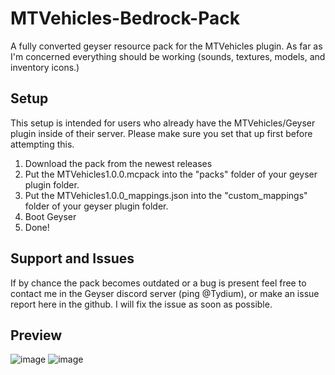 # MTVehicles-Bedrock-Pack
A fully converted geyser resource pack for the MTVehicles plugin. As far as I'm concerned everything should be working (sounds, textures, models, and inventory icons.)

## Setup
This setup is intended for users who already have the MTVehicles/Geyser plugin inside of their server. Please make sure you set that up first before attempting this.

1. Download the pack from the newest releases
2. Put the MTVehicles1.0.0.mcpack into the "packs" folder of your geyser plugin folder.
3. Put the MTVehicles1.0.0_mappings.json into the "custom_mappings" folder of your geyser plugin folder.
4. Boot Geyser
5. Done!

## Support and Issues
If by chance the pack becomes outdated or a bug is present feel free to contact me in the Geyser discord server (ping @Tydium), or make an issue report here in the github. I will fix the issue as soon as possible.

## Preview

![image](https://user-images.githubusercontent.com/67938521/225157976-ad5de52c-f050-4d7e-9765-71ff8c8339cc.png)
![image](https://user-images.githubusercontent.com/67938521/225158191-83f3af48-f18d-42cb-b305-208c7a214b95.png)

